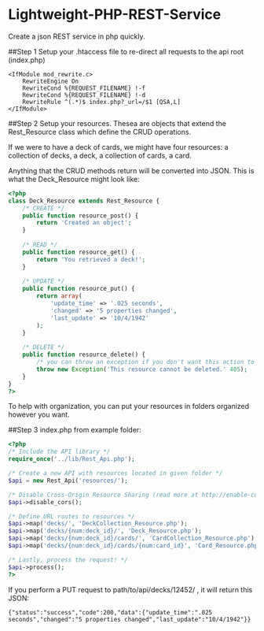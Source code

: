 Lightweight-PHP-REST-Service
============================

Create a json REST service in php quickly.

##Step 1
Setup your .htaccess file to re-direct all requests to the api root (index.php)
```
<IfModule mod_rewrite.c>
    RewriteEngine On
    RewriteCond %{REQUEST_FILENAME} !-f
    RewriteCond %{REQUEST_FILENAME} !-d
    RewriteRule ^(.*)$ index.php?_url=/$1 [QSA,L]
</IfModule>
```

##Step 2
Setup your resources. Thesea are objects that extend the Rest_Resource class which define the CRUD operations.

If we were to have a deck of cards, we might have four resources: a collection of decks, a deck, a collection of cards, a card.

Anything that the CRUD methods return will be converted into JSON. This is what the Deck_Resource might look like:
```php
<?php
class Deck_Resource extends Rest_Resource {
    /* CREATE */
    public function resource_post() {
        return 'Created an object';
    }
    
    /* READ */
    public function resource_get() {
        return 'You retrieved a deck!';
    }
    
    /* UPDATE */
    public function resource_put() {
        return array(
            'update_time' => '.025 seconds',
            'changed' => '5 properties changed',
            'last_update' => '10/4/1942'
        );
    }
    
    /* DELETE */
    public function resource_delete() {
        /* you can throw an exception if you don't want this action to be performed */
        throw new Exception('This resource cannot be deleted.' 405);
    }
}
?>
```
To help with organization, you can put your resources in folders organized however you want.


##Step 3
index.php from example folder:
```php
<?php
/* Include the API library */
require_once('../lib/Rest_Api.php');

/* Create a new API with resources located in given folder */
$api = new Rest_Api('resources/');

/* Disable Cross-Origin Resource Sharing (read more at http://enable-cors.org/) */
$api->disable_cors();

/* Define URL routes to resources */
$api->map('decks/', 'DeckCollection_Resource.php');
$api->map('decks/{num:deck_id}/', 'Deck_Resource.php');
$api->map('decks/{num:deck_id}/cards/', 'CardCollection_Resource.php');
$api->map('decks/{num:deck_id}/cards/{num:card_id}', 'Card_Resource.php');

/* Lastly, process the request! */
$api->process();
?>
```

If you perform a PUT request to path/to/api/decks/12452/ , it will return this JSON:
```
{"status":"success","code":200,"data":{"update_time":".025 seconds","changed":"5 properties changed","last_update":"10/4/1942"}}
```


